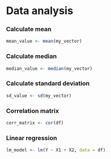 # Data analysis

### Calculate mean

```r
mean_value <- mean(my_vector)
```

### Calculate median

```r
median_value <- median(my_vector)
```

### Calculate standard deviation

```r
sd_value <- sd(my_vector)
```

### Correlation matrix

```r
corr_matrix <- cor(df)
```

### Linear regression

```r
lm_model <- lm(Y ~ X1 + X2, data = df)
```
